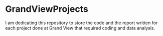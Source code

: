 # GrandViewProjects
I am dedicating this repository to store the code and the report written for each project done at Grand View that required coding and data analysis.

